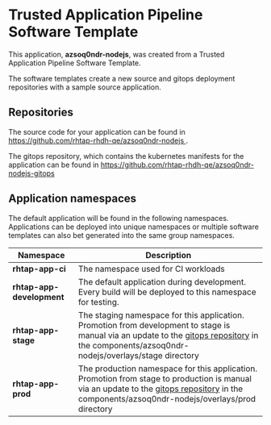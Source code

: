 # Trusted Application Pipeline Software Template

This application, **azsoq0ndr-nodejs**, was created from a Trusted Application Pipeline Software Template.

The software templates create a new source and gitops deployment repositories with a sample source application. 

## Repositories

The source code for your application can be found in [https://github.com/rhtap-rhdh-qe/azsoq0ndr-nodejs ](https://github.com/rhtap-rhdh-qe/azsoq0ndr-nodejs ).
 
The gitops repository, which contains the kubernetes manifests for the application can be found in 
[https://github.com/rhtap-rhdh-qe/azsoq0ndr-nodejs-gitops ](https://github.com/rhtap-rhdh-qe/azsoq0ndr-nodejs-gitops ) 

## Application namespaces 

The default application will be found in the following namespaces. Applications can be deployed into unique namespaces or multiple software templates can also bet generated into the same group namespaces.  

|  Namespace   |  Description   |  
| -------- | -------- |
| **rhtap-app-ci** | The namespace used for CI workloads |
| **rhtap-app-development** | The default application during development. Every build will be deployed to this namespace for testing. |
| **rhtap-app-stage** | The staging namespace for this application. Promotion from development to stage is manual via an update to the [gitops repository](https://github.com/rhtap-rhdh-qe/azsoq0ndr-nodejs-gitops ) in the components/azsoq0ndr-nodejs/overlays/stage directory |
| **rhtap-app-prod** | The production namespace for this application. Promotion from stage to production is manual via an update to the [gitops repository](https://github.com/rhtap-rhdh-qe/azsoq0ndr-nodejs-gitops ) in the components/azsoq0ndr-nodejs/overlays/prod directory |